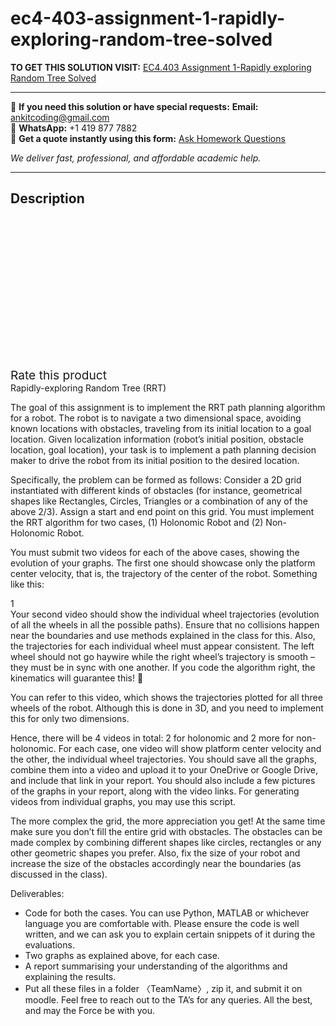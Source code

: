 # ec4-403-assignment-1-rapidly-exploring-random-tree-solved
**TO GET THIS SOLUTION VISIT:** [EC4.403 Assignment 1-Rapidly exploring Random Tree Solved](https://www.ankitcodinghub.com/product/ec4-403-assignment-1-rapidly-exploring-random-tree-solved/)


---

📩 **If you need this solution or have special requests:** **Email:** ankitcoding@gmail.com  
📱 **WhatsApp:** +1 419 877 7882  
📄 **Get a quote instantly using this form:** [Ask Homework Questions](https://www.ankitcodinghub.com/services/ask-homework-questions/)

*We deliver fast, professional, and affordable academic help.*

---

<h2>Description</h2>



<div class="kk-star-ratings kksr-auto kksr-align-center kksr-valign-top" data-payload="{&quot;align&quot;:&quot;center&quot;,&quot;id&quot;:&quot;95463&quot;,&quot;slug&quot;:&quot;default&quot;,&quot;valign&quot;:&quot;top&quot;,&quot;ignore&quot;:&quot;&quot;,&quot;reference&quot;:&quot;auto&quot;,&quot;class&quot;:&quot;&quot;,&quot;count&quot;:&quot;0&quot;,&quot;legendonly&quot;:&quot;&quot;,&quot;readonly&quot;:&quot;&quot;,&quot;score&quot;:&quot;0&quot;,&quot;starsonly&quot;:&quot;&quot;,&quot;best&quot;:&quot;5&quot;,&quot;gap&quot;:&quot;4&quot;,&quot;greet&quot;:&quot;Rate this product&quot;,&quot;legend&quot;:&quot;0\/5 - (0 votes)&quot;,&quot;size&quot;:&quot;24&quot;,&quot;title&quot;:&quot;EC4.403 Assignment 1-Rapidly exploring Random Tree Solved&quot;,&quot;width&quot;:&quot;0&quot;,&quot;_legend&quot;:&quot;{score}\/{best} - ({count} {votes})&quot;,&quot;font_factor&quot;:&quot;1.25&quot;}">

<div class="kksr-stars">

<div class="kksr-stars-inactive">
            <div class="kksr-star" data-star="1" style="padding-right: 4px">


<div class="kksr-icon" style="width: 24px; height: 24px;"></div>
        </div>
            <div class="kksr-star" data-star="2" style="padding-right: 4px">


<div class="kksr-icon" style="width: 24px; height: 24px;"></div>
        </div>
            <div class="kksr-star" data-star="3" style="padding-right: 4px">


<div class="kksr-icon" style="width: 24px; height: 24px;"></div>
        </div>
            <div class="kksr-star" data-star="4" style="padding-right: 4px">


<div class="kksr-icon" style="width: 24px; height: 24px;"></div>
        </div>
            <div class="kksr-star" data-star="5" style="padding-right: 4px">


<div class="kksr-icon" style="width: 24px; height: 24px;"></div>
        </div>
    </div>

<div class="kksr-stars-active" style="width: 0px;">
            <div class="kksr-star" style="padding-right: 4px">


<div class="kksr-icon" style="width: 24px; height: 24px;"></div>
        </div>
            <div class="kksr-star" style="padding-right: 4px">


<div class="kksr-icon" style="width: 24px; height: 24px;"></div>
        </div>
            <div class="kksr-star" style="padding-right: 4px">


<div class="kksr-icon" style="width: 24px; height: 24px;"></div>
        </div>
            <div class="kksr-star" style="padding-right: 4px">


<div class="kksr-icon" style="width: 24px; height: 24px;"></div>
        </div>
            <div class="kksr-star" style="padding-right: 4px">


<div class="kksr-icon" style="width: 24px; height: 24px;"></div>
        </div>
    </div>
</div>


<div class="kksr-legend" style="font-size: 19.2px;">
            <span class="kksr-muted">Rate this product</span>
    </div>
    </div>
<div class="page" title="Page 1">
<div class="layoutArea">
<div class="column">
Rapidly-exploring Random Tree (RRT)

The goal of this assignment is to implement the RRT path planning algorithm for a robot. The robot is to navigate a two dimensional space, avoiding known locations with obstacles, traveling from its initial location to a goal location. Given localization information (robot’s initial position, obstacle location, goal location), your task is to implement a path planning decision maker to drive the robot from its initial position to the desired location.

Specifically, the problem can be formed as follows: Consider a 2D grid instantiated with different kinds of obstacles (for instance, geometrical shapes like Rectangles, Circles, Triangles or a combination of any of the above 2/3). Assign a start and end point on this grid. You must implement the RRT algorithm for two cases, (1) Holonomic Robot and (2) Non-Holonomic Robot.

You must submit two videos for each of the above cases, showing the evolution of your graphs. The first one should showcase only the platform center velocity, that is, the trajectory of the center of the robot. Something like this:

</div>
</div>
<div class="layoutArea">
<div class="column">
1

</div>
</div>
</div>
<div class="page" title="Page 2">
<div class="layoutArea">
<div class="column">
Your second video should show the individual wheel trajectories (evolution of all the wheels in all the possible paths). Ensure that no collisions happen near the boundaries and use methods explained in the class for this. Also, the trajectories for each individual wheel must appear consistent. The left wheel should not go haywire while the right wheel’s trajectory is smooth – they must be in sync with one another. If you code the algorithm right, the kinematics will guarantee this! 🙂

You can refer to this video, which shows the trajectories plotted for all three wheels of the robot. Although this is done in 3D, and you need to implement this for only two dimensions.

Hence, there will be 4 videos in total: 2 for holonomic and 2 more for non-holonomic. For each case, one video will show platform center velocity and the other, the individual wheel trajectories. You should save all the graphs, combine them into a video and upload it to your OneDrive or Google Drive, and include that link in your report. You should also include a few pictures of the graphs in your report, along with the video links. For generating videos from individual graphs, you may use this script.

The more complex the grid, the more appreciation you get! At the same time make sure you don’t fill the entire grid with obstacles. The obstacles can be made complex by combining different shapes like circles, rectangles or any other geometric shapes you prefer. Also, fix the size of your robot and increase the size of the obstacles accordingly near the boundaries (as discussed in the class).

Deliverables:

<ul>
<li>Code for both the cases. You can use Python, MATLAB or whichever language you are comfortable with. Please ensure the code is well written, and we can ask you to explain certain snippets of it during the evaluations.</li>
<li>Two graphs as explained above, for each case.</li>
<li>A report summarising your understanding of the algorithms and explaining the results.</li>
<li>Put all these files in a folder 〈TeamName〉, zip it, and submit it on moodle.
Feel free to reach out to the TA’s for any queries. All the best, and may the Force be with you.
</li>
</ul>
</div>
</div>
</div>
